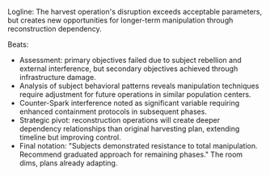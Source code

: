 ﻿---
series: 1
novella: 5
file: S1N5_Epilogue
type: epilogue
pov: Auditor (unlabeled)
setting: Room-not-room - damage assessment
word_target_min: 600
word_target_max: 800
status: outline
---
Logline: The harvest operation's disruption exceeds acceptable parameters, but creates new opportunities for longer-term manipulation through reconstruction dependency.

Beats:
- Assessment: primary objectives failed due to subject rebellion and external interference, but secondary objectives achieved through infrastructure damage.
- Analysis of subject behavioral patterns reveals manipulation techniques require adjustment for future operations in similar population centers.
- Counter-Spark interference noted as significant variable requiring enhanced containment protocols in subsequent phases.
- Strategic pivot: reconstruction operations will create deeper dependency relationships than original harvesting plan, extending timeline but improving control.
- Final notation: "Subjects demonstrated resistance to total manipulation. Recommend graduated approach for remaining phases." The room dims, plans already adapting.
